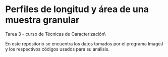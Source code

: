 # Perfiles de longitud y área de una muestra granular
Tarea 3 - curso de Técnicas de Caracterización\\

En este repositorio se encuentra los datos tomados por el programa ImageJ y los respectivos códigos usados para su análisis.
